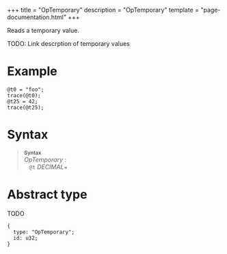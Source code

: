 +++
title = "OpTemporary"
description = "OpTemporary"
template = "page-documentation.html"
+++

Reads a temporary value.

TODO: Link descrption of temporary values

# Example

```
@t0 = "foo";
trace(@t0);
@t25 = 42;
trace(@t25);
```

# Syntax

> **<sup>Syntax</sup>**\
> _OpTemporary_ :\
> &nbsp;&nbsp; `@t` _DECIMAL_+

# Abstract type

TODO

```
{
  type: "OpTemporary";
  id: u32;
}
```

[avm1-pop]: @/documentation/avm1/actions/pop.md

